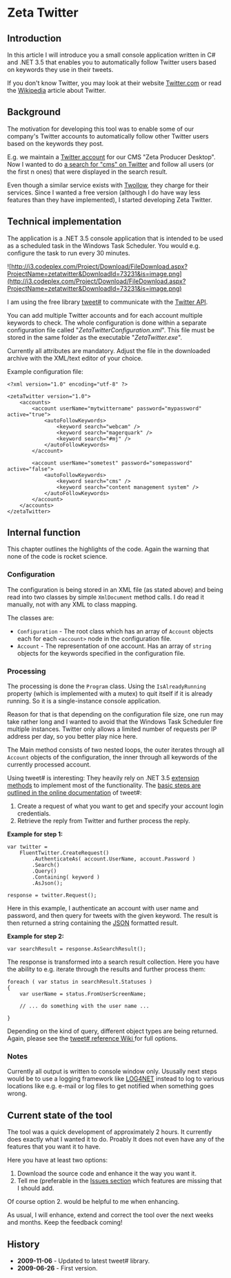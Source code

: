 # Zeta Twitter #

## Introduction ##

In this article I will introduce you a small console application written in C# and .NET 3.5 that enables you to automatically follow Twitter users based on keywords they use in their tweets.

If you don't know Twitter, you may look at their website [Twitter.com](http://twitter.com) or read the [Wikipedia](http://en.wikipedia.org/wiki/Twitter) article about Twitter.

## Background ##

The motivation for developing this tool was to enable some of our company's Twitter accounts to automatically follow other Twitter users based on the keywords they post.

E.g. we maintain a [Twitter account](http://twitter.com/zetaproducer_en) for our CMS "Zeta Producer Desktop". Now I wanted to do [a search for "cms" on Twitter](http://search.twitter.com/search?q=cms) and follow all users (or the first n ones) that were displayed in the search result.

Even though a similar service exists with [Twollow](http://twollow.com), they charge for their services. Since I wanted a free version (although I do have way less features than they have implemented), I started developing Zeta Twitter.

## Technical implementation ##

The application is a .NET 3.5 console application that is intended to be used as a scheduled task in the Windows Task Scheduler. You would e.g. configure the task to run every 30 minutes.

![http://i3.codeplex.com/Project/Download/FileDownload.aspx?ProjectName=zetatwitter&DownloadId=73231&is=image.png](http://i3.codeplex.com/Project/Download/FileDownload.aspx?ProjectName=zetatwitter&DownloadId=73231&is=image.png)

I am using the free library [tweet#](http://tweetsharp.codeplex.com/) to communicate with the [Twitter API](http://apiwiki.twitter.com/).

You can add multiple Twitter accounts and for each account multiple keywords to check. The whole configuration is done within a separate configuration file called "_ZetaTwitterConfiguration.xml_". This file must be stored in the same folder as the executable "_ZetaTwitter.exe_".

Currently all attributes are mandatory. Adjust the file in the downloaded archive with the XML/text editor of your choice.

Example configuration file:

```
<?xml version="1.0" encoding="utf-8" ?>

<zetaTwitter version="1.0">
	<accounts>
		<account userName="mytwittername" password="mypassword" active="true">
			<autoFollowKeywords>
				<keyword search="webcam" />
				<keyword search="magerquark" />
				<keyword search="#mj" />
			</autoFollowKeywords>
		</account>

		<account userName="sometest" password="somepassword" active="false">
			<autoFollowKeywords>
				<keyword search="cms" />
				<keyword search="content management system" />
			</autoFollowKeywords>
		</account>
	</accounts>
</zetaTwitter>
```

## Internal function ##

This chapter outlines the highlights of the code. Again the warning that none of the code is rocket science.

### Configuration ###

The configuration is being stored in an XML file (as stated above) and being read into two classes by simple `XmlDocument` method calls. I do read it manually, not with any XML to class mapping.

The classes are:

  * `Configuration` - The root class which has an array of `Account` objects each for each `<account>` node in the configuration file.
  * `Account` - The representation of one account. Has an array of `string` objects for the keywords specified in the configuration file.

### Processing ###

The processing is done the `Program` class. Using the `IsAlreadyRunning` property (which is implemented with a mutex) to quit itself if it is already running. So it is a single-instance console application.

Reason for that is that depending on the configuration file size, one run may take rather long and I wanted to avoid that the Windows Task Scheduler fire multiple instances. Twitter only allows a limited number of requests per IP address per day, so you better play nice here.

The Main method consists of two nested loops, the outer iterates through all `Account` objects of the configuration, the inner through all keywords of the currently processed account.

Using tweet# is interesting: They heavily rely on .NET 3.5 [extension methods](http://en.wikipedia.org/wiki/Extension_method) to implement most of the functionality. The [basic steps are outlined in the online documentation](http://tweetsharp.codeplex.com/s) of tweet#:

  1. Create a request of what you want to get and specify your account login credentials.
  1. Retrieve the reply from Twitter and further process the reply.

**Example for step 1:**

```
var twitter = 
    FluentTwitter.CreateRequest()
        .AuthenticateAs( account.UserName, account.Password )
        .Search()
        .Query()
        .Containing( keyword )
        .AsJson();
        
response = twitter.Request();
```

Here in this example, I authenticate an account with user name and password, and then query for tweets with the given keyword. The result is then returned a string containing the [JSON](http://en.wikipedia.org/wiki/JSON) formatted result.

**Example for step 2:**

```
var searchResult = response.AsSearchResult();
```

The response is transformed into a search result collection. Here you have the ability to e.g. iterate through the results and further process them:

```
foreach ( var status in searchResult.Statuses )
{
    var userName = status.FromUserScreenName;

    // ... do something with the user name ... 

}
```

Depending on the kind of query, different object types are being returned. Again, please see the [tweet# reference Wiki ](http://tweetsharp.codeplex.com/) for full options.

### Notes ###

Currently all output is written to console window only. Ususally next steps would be to use a logging framework like [LOG4NET](http://logging.apache.org/log4net/index.html) instead to log to various locations like e.g. e-mail or log files to get notified when something goes wrong.

## Current state of the tool ##

The tool was a quick development of approximately 2 hours. It currently does exactly what I wanted it to do. Proably It does not even have any of the features that you want it to have.

Here you have at least two options:

  1. Download the source code and enhance it the way you want it.
  1. Tell me (preferable in the [Issues section](http://code.google.com/p/zetatwitter/issues/list) which features are missing that I should add.

Of course option 2. would be helpful to me when enhancing.

As usual, I will enhance, extend and correct the tool over the next weeks and months. Keep the feedback coming!

## History ##

  * **2009-11-06** - Updated to latest tweet# library.
  * **2009-06-26** - First version.